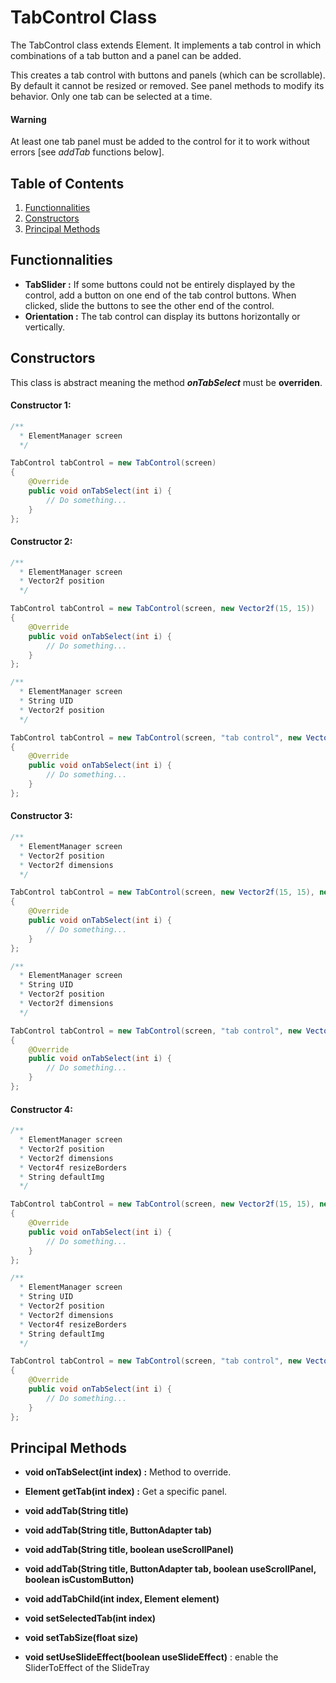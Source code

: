 # TabControl Class

The TabControl class extends Element. It implements a tab control in which combinations of a tab button and a panel can be added.

This creates a tab control with buttons and panels (which can be scrollable). By default it cannot be resized or removed. See panel methods to modify its behavior. Only one tab can be selected at a time.

#### Warning
At least one tab panel must be added to the control for it to work without errors [see *addTab* functions below].

## Table of Contents
1. [Functionnalities](#functionnalities)
2. [Constructors](#constructors)
3. [Principal Methods](#principal-methods)

## Functionnalities
* **TabSlider :** If some buttons could not be entirely displayed by the control, add a button on one end of the tab control buttons. When clicked, slide the buttons to see the other end of the control.
* **Orientation :** The tab control can display its buttons horizontally or vertically.

## Constructors
This class is abstract meaning the method **_onTabSelect_** must be **overriden**.

#### Constructor 1:

```java
/**
  * ElementManager screen
  */

TabControl tabControl = new TabControl(screen)
{
    @Override
    public void onTabSelect(int i) {
        // Do something...
    }
};
```

#### Constructor 2:
```java
/**
  * ElementManager screen
  * Vector2f position
  */

TabControl tabControl = new TabControl(screen, new Vector2f(15, 15))
{
    @Override
    public void onTabSelect(int i) {
        // Do something...
    }
};
```
```java
/**
  * ElementManager screen
  * String UID
  * Vector2f position
  */

TabControl tabControl = new TabControl(screen, "tab control", new Vector2f(15, 15))
{
    @Override
    public void onTabSelect(int i) {
        // Do something...
    }
};
```

#### Constructor 3:
```java
/**
  * ElementManager screen
  * Vector2f position
  * Vector2f dimensions
  */

TabControl tabControl = new TabControl(screen, new Vector2f(15, 15), new Vector2f(300, 400))
{
    @Override
    public void onTabSelect(int i) {
        // Do something...
    }
};
```
```java
/**
  * ElementManager screen
  * String UID
  * Vector2f position
  * Vector2f dimensions
  */

TabControl tabControl = new TabControl(screen, "tab control", new Vector2f(15, 15), new Vector2f(300, 400))
{
    @Override
    public void onTabSelect(int i) {
        // Do something...
    }
};
```

#### Constructor 4:
```java
/**
  * ElementManager screen
  * Vector2f position
  * Vector2f dimensions
  * Vector4f resizeBorders
  * String defaultImg
  */

TabControl tabControl = new TabControl(screen, new Vector2f(15, 15), new Vector2f(300, 400), new Vector4f(4, 4, 4, 4), "tonegod/gui/style/def/Tabs/tab_x_u.png")
{
    @Override
    public void onTabSelect(int i) {
        // Do something...
    }
};
```
```java
/**
  * ElementManager screen
  * String UID
  * Vector2f position
  * Vector2f dimensions
  * Vector4f resizeBorders
  * String defaultImg
  */

TabControl tabControl = new TabControl(screen, "tab control", new Vector2f(15, 15), new Vector2f(300, 400), new Vector4f(4, 4, 4, 4), "tonegod/gui/style/def/Tabs/tab_x_u.png")
{
    @Override
    public void onTabSelect(int i) {
        // Do something...
    }
};
```

## Principal Methods

* **void onTabSelect(int index) :** Method to override.


* **Element getTab(int index) :** Get a specific panel.


* **void addTab(String title)**
* **void addTab(String title, ButtonAdapter tab)**
* **void addTab(String title, boolean useScrollPanel)**
* **void addTab(String title, ButtonAdapter tab, boolean useScrollPanel, boolean isCustomButton)**


* **void addTabChild(int index, Element element)**
* **void setSelectedTab(int index)**
* **void setTabSize(float size)**
* **void setUseSlideEffect(boolean useSlideEffect)** : enable the SliderToEffect of the SlideTray
